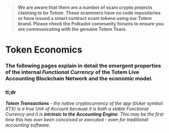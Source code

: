 > **We are aware that there are a number of scam crypto projects claiming to be Totem. These scammers have no code repositories or have issued a smart contract scam tokens using our Totem brand. Please check the Polkadot community forums to ensure you are communicating with the genuine Totem Team.**

# Token Economics

<!-- ## Emergent Properties of XTX (Totem Transactions). -->

### The following pages explain in detail the emergent properties of the internal _Functional Currency_ of the Totem Live Accounting Blockchain Network and the economic model.

### **tl;dr**

_**Totem Transactions** - the native cryptocurrency of the app (ticker symbol: XTX) is a true Unit of Account because it is both a stable Functional Currency and it is **intrinsic to the Accounting Engine**. This may be the first time this has ever been conceived or executed - even for traditional accounting software._